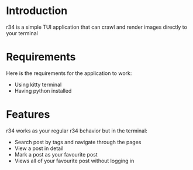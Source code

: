 # Introduction
r34 is a simple TUI application that can crawl and render images directly to your terminal
# Requirements
Here is the requirements for the application to work:
- Using kitty terminal
- Having python installed
# Features
r34 works as your regular r34 behavior but in the terminal:
- Search post by tags and navigate through the pages
- View a post in detail
- Mark a post as your favourite post
- Views all of your favourite post without logging in
